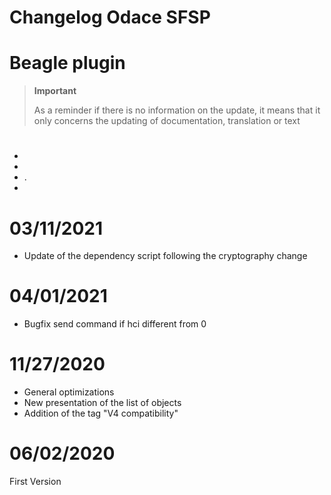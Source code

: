 # Changelog Odace SFSP

# Beagle plugin

>**Important**
>
>As a reminder if there is no information on the update, it means that it only concerns the updating of documentation, translation or text

# 

- 
- 
- .
- 

# 03/11/2021

- Update of the dependency script following the cryptography change

# 04/01/2021

- Bugfix send command if hci different from 0

# 11/27/2020

- General optimizations
- New presentation of the list of objects
- Addition of the tag "V4 compatibility"

# 06/02/2020

First Version
